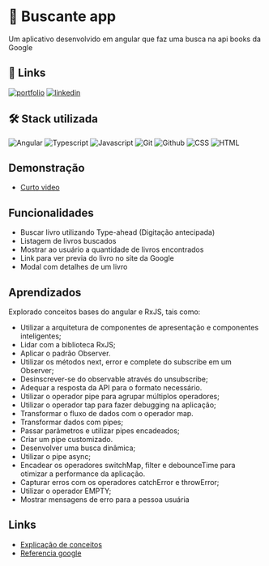 # 🚀 Buscante app
Um aplicativo desenvolvido em angular que faz uma busca na api books da Google

## 🔗 Links

[![portfolio](https://img.shields.io/badge/my_portfolio-000?style=for-the-badge&logo=ko-fi&logoColor=white)](https://portfolio-leo-santam.vercel.app/)
[![linkedin](https://img.shields.io/badge/linkedin-0A66C2?style=for-the-badge&logo=linkedin&logoColor=white)](https://www.linkedin.com/in/leonardolopessantana/)

## 🛠 Stack utilizada

![Angular](https://img.shields.io/badge/Angular-DD0031?style=for-the-badge&logo=angular&logoColor=white)
![Typescript](https://img.shields.io/badge/TypeScript-007ACC?style=for-the-badge&logo=typescript&logoColor=white)
![Javascript](https://img.shields.io/badge/JavaScript-F7DF1E?style=for-the-badge&logo=javascript&logoColor=black)
![Git](https://img.shields.io/badge/git-100000?style=for-the-badge&logo=git&logoColor=white)
![Github](https://img.shields.io/badge/GitHub-100000?style=for-the-badge&logo=github&logoColor=white)
![CSS](https://img.shields.io/badge/CSS3-1572B6?style=for-the-badge&logo=css3&logoColor=white)
![HTML](https://img.shields.io/badge/HTML5-E34F26?style=for-the-badge&logo=html5&logoColor=white)

## Demonstração
- [Curto video](https://www.loom.com/share/c9f89853d6bb439db81e71aa9452c0d8)

## Funcionalidades
- Buscar livro utilizando Type-ahead (Digitação antecipada)
- Listagem de livros buscados
- Mostrar ao usuário a quantidade de livros encontrados
- Link para ver previa do livro no site da Google
- Modal com detalhes de um livro

## Aprendizados
Explorado conceitos bases do angular e RxJS, tais como:
- Utilizar a arquitetura de componentes de apresentação e componentes inteligentes;
- Lidar com a biblioteca RxJS;
- Aplicar o padrão Observer.
- Utilizar os métodos next, error e complete do subscribe em um Observer;
- Desinscrever-se do observable através do unsubscribe;
- Adequar a resposta da API para o formato necessário.
- Utilizar o operador pipe para agrupar múltiplos operadores;
- Utilizar o operador tap para fazer debugging na aplicação;
- Transformar o fluxo de dados com o operador map.
- Transformar dados com pipes;
- Passar parâmetros e utilizar pipes encadeados;
- Criar um pipe customizado.
- Desenvolver uma busca dinâmica;
- Utilizar o pipe async;
- Encadear os operadores switchMap, filter e debounceTime para otimizar a performance da aplicação.
- Capturar erros com os operadores catchError e throwError;
- Utilizar o operador EMPTY;
- Mostrar mensagens de erro para a pessoa usuária

## Links  
- [Explicação de conceitos](https://github.com/leolive1506/rxjs-angular/blob/main/conceitos.md)
- [Referencia google](https://developers.google.com/books/docs/v1/using?hl=pt-br)

